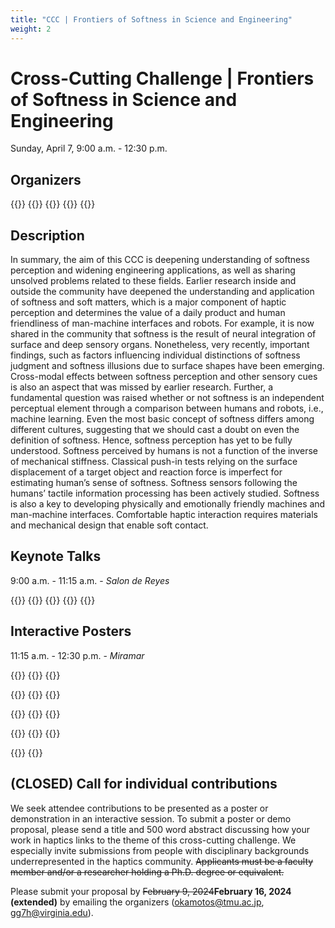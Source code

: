 ```yaml
---
title: "CCC | Frontiers of Softness in Science and Engineering"
weight: 2
---
```

# Cross-Cutting Challenge | Frontiers of Softness in Science and Engineering
Sunday, April 7, 9:00 a.m. - 12:30 p.m.

## Organizers

{{<organizerFlex>}}
  {{<cccOrganizer imFile="/img/hs2024_CCC-Okamoto.jpg" imWidth="100%" name="Shogo Okamoto" affiliation="Tokyo Metropolitan University">}}
  {{<cccOrganizer imFile="/img/hs2024_CCC-Gerling.jpg" imWidth="100%" name="Gregory J. Gerling" affiliation="University of Virginia">}}
{{</organizerFlex>}}
{{<simpleLineBreak>}}


## Description

In summary, the aim of this CCC is deepening understanding of softness perception and widening engineering applications, as well as sharing unsolved problems related to these fields. Earlier research inside and outside the community have deepened the understanding and application of softness and soft matters, which is a major component of haptic perception and determines the value of a daily product and human friendliness of man-machine interfaces and robots. For example, it is now shared in the community that softness is the result of neural integration of surface and deep sensory organs. Nonetheless, very recently, important findings, such as factors influencing individual distinctions of softness judgment and softness illusions due to surface shapes have been emerging. Cross-modal effects between softness perception and other sensory cues is also an aspect that was missed by earlier research. Further, a fundamental question was raised whether or not softness is an independent perceptual element through a comparison between humans and robots, i.e., machine learning. Even the most basic concept of softness differs among different cultures, suggesting that we should cast a doubt on even the definition of softness. Hence, softness perception has yet to be fully understood. Softness perceived by humans is not a function of the inverse of mechanical stiffness. Classical push-in tests relying on the surface displacement of a target object and reaction force is imperfect for estimating human’s sense of softness. Softness sensors following the humans’ tactile information processing has been actively studied. Softness is also a key to developing physically and emotionally friendly machines and man-machine interfaces. Comfortable haptic interaction requires materials and mechanical design that enable soft contact.

## Keynote Talks

9:00 a.m. - 11:15 a.m. - *Salon de Reyes*

{{<cccPresenter imFile="/img/hs2024_CCC-Gerling.jpg" name="Gregory Gerling" affiliation="University of Virginia" title="Deciphering Physical Cues and Dimensions that Underlie Our Tactile Sense of Compliance">}}
{{<cccPresenter imFile="/img/hs2024_CCC-Okamura.jpg" name="Allison Okamura" affiliation="Stanford University" title="Mechanisms for Distributed Softness Wearable Haptics">}}
{{<cccPresenter imFile="/img/hs2024_CCC-Carpi.jpg" name="Federico Carpi" affiliation="University of Florence" title="Wearable Pneumatic Tactile Display of Softness for Virtual Reality">}}
{{<cccPresenter imFile="/img/hs2024_CCC-Birznieks.jpg" name="Ingvars Birznieks" affiliation="UNSW Sydney" title="Soft Touch Helps Movement">}}
{{<cccPresenter imFile="/img/hs2024_CCC-Okamoto.jpg" name="Shogo Okamoto" affiliation="Tokyo Metropolitan University" title="Softness Illusion to Re-Think the Perceptual Mechanisms">}}


## Interactive Posters

11:15 a.m. - 12:30 p.m. - *Miramar*

{{<cccPresenter imFile="/img/hs2024_CCC-Gerling.jpg" name="Gregory Gerling" affiliation="University of Virginia" title="Deciphering Physical Cues and Dimensions that Underlie Our Tactile Sense of Compliance">}}
{{<cccPresenter imFile="/img/hs2024_CCC-Okamura.jpg" name="Allison Okamura" affiliation="Stanford University" title="Mechanisms for Distributed Softness Wearable Haptics">}}
{{<cccPresenter imFile="/img/hs2024_CCC-Okamoto.jpg" name="Shogo Okamoto" affiliation="Tokyo Metropolitan University" title="Softness illusion to re-think the perceptual mechanisms">}}

{{<cccPresenter imFile="/img/hs2024_CCC-Dhong.jpg" name="Charles Dhong" affiliation="University of Delaware" title="The Role of Indentation Depth and Contact Area on the Perception of Softness">}}
{{<cccPresenter imFile="/img/hs2024_CCC-Kyung.jpg" name="Ki-Uk Kyung" affiliation="KAIST" title="Enhancing Soft Actuators Sufficiently to Deliver Effective Haptic Stimuli">}}
{{<cccPresenter imFile="/img/hs2024_CCC-Vardar.jpg" name="Yasemin Vardar" affiliation="Delft Univresity of Technology" title="The Role of Softness in Material Perception and Rendering Material Softness in Digital Environments">}}

{{<cccPresenter imFile="/img/hs2024_CCC-Kajimoto.jpg" name="Hiroyuki Kajimoto" affiliation="University Electro-communication" title="Softness Presentation by Electro-Tactile Stimulation and Force Feedback">}}
{{<cccPresenter imFile="/img/hs-logo.png" name="Masahi Konyo" affiliation="Tohoku University" title="">}}
{{<cccPresenter imFile="/img/hs2024_CCC-Brown.jpg" name="Joshua Brown" affiliation="Imperial College London" title="Using Particle Jamming to Create Soft Haptic Interfaces for Medical Simulation">}}

{{<cccPresenter imFile="/img/hs2024_CCC-Jeon.jpg" name="Seokhee Jeon" affiliation="Kyung Hee University" title="Realistic Haptic Rendering of Softness: Realtime FEM Simulation of Hyper-Elastic Deformation and Soft Actuators for Stiffness Display">}}
{{<cccPresenter imFile="/img/hs2024_CCC-Bianchi.jpg" name="Matteo Bianchi" affiliation="University of Pisa" title="Human-Inspired Softness Perception for Artificial Tactile Sensing and Tactile Augmented Reality">}}
{{<cccPresenter imFile="/img/hs-logo.png" name="Karon Maclean" affiliation="University of British Columbia" title="The Role of Softness in Touchable Comfort Objects, from a Diversity of Toucher Perspectives">}}

{{<cccPresenter imFile="/img/hs2024_CCC-Devecioglu.png" name="Ismail Devecioglu" affiliation="UNSW & Tekirdag Namık Kemal University" title="The Passive Mechanical Behavior of Human Fingertip Soft Tissue Can Alter Manipulative Force Balance Depending on Friction Level at the Skin-Object Interface">}}
{{<cccPresenter imFile="/img/hs2024_CCC-Jones.png" name="Lynette Jones" affiliation="MIT" title="Perceiving Wetness: A Synthesized Experience">}}

## (CLOSED) Call for individual contributions

We seek attendee contributions to be presented as a poster or demonstration in an interactive session. To submit a poster or demo proposal, please send a title and 500 word abstract discussing how your work in haptics links to the theme of this cross-cutting challenge. We especially invite submissions from people with disciplinary backgrounds underrepresented in the haptics community. ~~Applicants must be a faculty member and/or a researcher holding a Ph.D. degree or equivalent.~~

Please submit your proposal by ~~February 9, 2024~~**February 16, 2024 (extended)** by emailing the organizers ([okamotos@tmu.ac.jp](mailto:okamotos@tmu.ac.jp), [gg7h@virginia.edu](mailto:gg7h@virginia.edu)).
